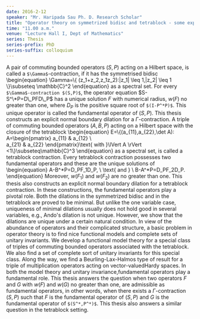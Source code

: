 ```yaml
---
date: 2016-2-12
speaker: "Mr. Haripada Sau Ph. D. Research Scholar"
title: "Operator theory on symmetrized bidisc and tetrablock - some explicit constructions"
time: "11.00 a.m."
venue: "Lecture Hall I, Dept of Mathematics"
series: Thesis
series-prefix: PhD
series-suffix: colloquium
---
```


A pair of commuting bounded operators $(S,P)$ acting on a
Hilbert space, is
called a `$\Gamma$`-contraction, if it has the symmetrised bidisc
\begin{equation}
\Gamma=\\{ (z_1+z_2,z_1z_2):|z_1| \leq 1,|z_2| \leq 1 \\}\subseteq \mathbb{C}^2
\end{equation}
as a spectral set. For every `$\Gamma$-contraction $(S,P)$`, the operator equation
$S-S^\*P=D\_PFD\_P$ has a unique solution $F$ with numerical radius, $w(F)$ no greater than one,
where $D_P$ is the positive square root of `$(I-P^*P)$`. This unique operator is called the
fundamental operator of $(S,P)$. This thesis constructs an explicit normal boundary dilation for a
$\Gamma$-contraction. A triple of commuting bounded operators $(A,B,P)$
acting on a
Hilbert space with the closure of the tetrablock
\begin{equation}
E=\\{(a_{11},a_{22},\det A):
A=\begin{pmatrix} a_{11} & a_{12} \\\
a_{21} & a_{22} \end{pmatrix}\text{ with }\lVert A \rVert
<1\\}\subseteq\mathbb{C}^3
\end{equation}
as a spectral set, is called a tetrablock contraction. Every tetrablock contraction
possesses two fundamental operators and these are the unique solutions of
\begin{equation}
A-B^\*P=D_PF_1D_P, \\ \text{ and } \\  B-A^\*P=D_PF_2D_P.
\end{equation}
Moreover, $w(F_1)$ and $w(F_2)$ are no greater than one. This thesis also constructs an explicit
normal boundary dilation for a tetrablock contraction. In these constructions, the
fundamental operators play a pivotal role. Both the dilations in the symmetrized bidisc and in the
tetrablock are proved to be minimal. But unlike the one variable case, uniqueness of minimal
dilations usually does not hold good in several variables, e.g., Ando's dilation is not unique.
However, we show that the dilations are unique under a certain natural condition. In view of the
abundance of operators and their complicated structure, a basic problem in operator
theory is to find nice functional models and complete sets of unitary invariants. We develop a
functional model theory for a special class of triples of commuting bounded operators
associated with the tetrablock. We also find a set of complete sort of unitary invariants for
this special class. Along the way, we find a Beurling-Lax-Halmos type of result for a triple
of multiplication operators acting on vector-valuedHardy spaces. In both the model theory
and unitary invariance,fundamental operators play a fundamental role. This thesis
answers the question when two operators $F$ and $G$ with $w(F)$ and $w(G)$ no greater than one,
are admissible as fundamental operators, in other words, when there exists a
$\Gamma$-contraction $(S,P)$ such that $F$ is the fundamental operator of $(S,P)$ and
$G$ is the fundamental operator of `$(S^*,P^*)$`. This thesis also answers a
similar question in the tetrablock setting.
